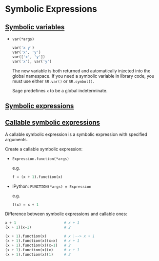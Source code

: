 # Symbolic Expressions
## [Symbolic variables](http://match.stanford.edu/reference/calculus/sage/calculus/var.html)
- `var(*args)`
  ```python
  var('x y')
  var('x', 'y')
  var(['x', 'y'])
  var('x'), var('y')
  ```
  The new variable is both returned and automatically injected into the global namespace. If you need a symbolic variable in library code, you must use either `SR.var()` or `SR.symbol()`.

  Sage predefines `x` to be a global indeterminate.

## [Symbolic expressions](http://match.stanford.edu/reference/calculus/sage/symbolic/expression.html)

## [Callable symbolic expressions](http://match.stanford.edu/reference/calculus/sage/symbolic/callable.html)
A callable symbolic expression is a symbolic expression with specified arguments.

Create a callable symbolic expression:
- `Expression.function(*args)` [](#symbolic-expressions)

  e.g.
  ```python
  f = (x + 1).function(x)
  ```
- IPython: `FUNCTION(*args) = Expression`
  
  e.g.
  ```python
  f(x) = x + 1
  ```

Difference between symbolic expressions and callable ones:
```python
x + 1                      # x + 1
(x + 1)(x=1)               # 2

(x + 1).function(x)        # x |--> x + 1
(x + 1).function(x)(x=x)   # x + 1
(x + 1).function(x)(x=1)   # 2
(x + 1).function(x)(x)     # x + 1
(x + 1).function(x)(1)     # 2
```